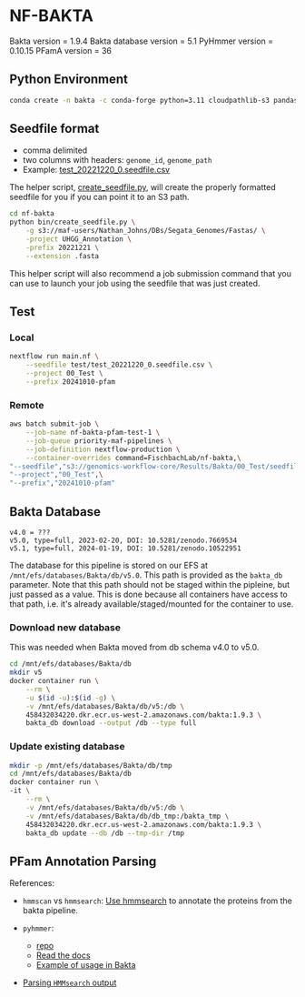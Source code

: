 # NF-BAKTA

Bakta version = 1.9.4
Bakta database version = 5.1
PyHmmer version = 0.10.15
PFamA version = 36

## Python Environment

```bash
conda create -n bakta -c conda-forge python=3.11 cloudpathlib-s3 pandas notebook fsspec s3fs
```

## Seedfile format

- comma delimited
- two columns with headers: `genome_id`, `genome_path`
- Example: [test_20221220_0.seedfile.csv](test/test_20221220_0.seedfile.csv)

The helper script, [create_seedfile.py](bin/create_seedfile.py), will create the properly formatted seedfile for you if you can point it to an S3 path.

```bash
cd nf-bakta
python bin/create_seedfile.py \
    -g s3://maf-users/Nathan_Johns/DBs/Segata_Genomes/Fastas/ \
    -project UHGG_Annotation \
    -prefix 20221221 \
    --extension .fasta
```

This helper script will also recommend a job submission command that you can use to launch your job using the seedfile that was just created.

## Test

### Local

```bash
nextflow run main.nf \
    --seedfile test/test_20221220_0.seedfile.csv \
    --project 00_Test \
    --prefix 20241010-pfam
```

### Remote

```bash
aws batch submit-job \
    --job-name nf-bakta-pfam-test-1 \
    --job-queue priority-maf-pipelines \
    --job-definition nextflow-production \
    --container-overrides command=FischbachLab/nf-bakta,\
"--seedfile","s3://genomics-workflow-core/Results/Bakta/00_Test/seedfiles/test_20221220_0.seedfile.csv",\
"--project","00_Test",\
"--prefix","20241010-pfam"
```

## Bakta Database

```text
v4.0 = ???
v5.0, type=full, 2023-02-20, DOI: 10.5281/zenodo.7669534
v5.1, type=full, 2024-01-19, DOI: 10.5281/zenodo.10522951
```

The database for this pipeline is stored on our EFS at `/mnt/efs/databases/Bakta/db/v5.0`. This path is provided as the `bakta_db` parameter. Note that this path should not be staged within the pipleine, but just passed as a value. This is done because all containers have access to that path, i.e. it's already available/staged/mounted for the container to use.

### Download new database

This was needed when Bakta moved from db schema v4.0 to v5.0.

```bash
cd /mnt/efs/databases/Bakta/db
mkdir v5
docker container run \
    --rm \
    -u $(id -u):$(id -g) \
    -v /mnt/efs/databases/Bakta/db/v5:/db \
    458432034220.dkr.ecr.us-west-2.amazonaws.com/bakta:1.9.3 \
    bakta_db download --output /db --type full
```

### Update existing database

```bash
mkdir -p /mnt/efs/databases/Bakta/db/tmp
cd /mnt/efs/databases/Bakta/db
docker container run \
-it \
    --rm \
    -v /mnt/efs/databases/Bakta/db/v5:/db \
    -v /mnt/efs/databases/Bakta/db/db_tmp:/bakta_tmp \
    458432034220.dkr.ecr.us-west-2.amazonaws.com/bakta:1.9.3 \
    bakta_db update --db /db --tmp-dir /tmp
```

## PFam Annotation Parsing

References:

- `hmmscan` vs `hmmsearch`: [Use hmmsearch](http://cryptogenomicon.org/hmmscan-vs-hmmsearch-speed-the-numerology.html) to annotate the proteins from the bakta pipeline. 

- `pyhmmer`:
    - [repo](https://github.com/althonos/pyhmmer)
    - [Read the docs](https://pyhmmer.readthedocs.io/en/stable/)
    - [Example of usage in Bakta](https://github.com/oschwengers/bakta/blob/d6443639958750c3bece5822e84978271d1a4dc7/bakta/features/cds.py#L106)

- [Parsing `HMMsearch` output](https://dark.metagenomics.eu/pfam-annotation)